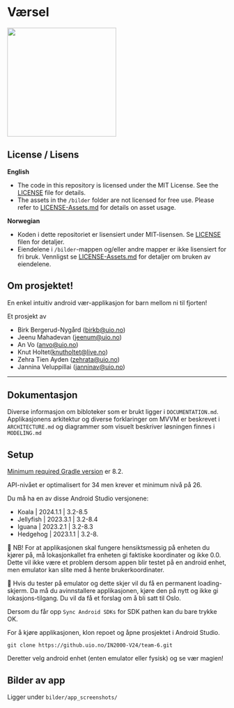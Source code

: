 # Værsel 
<img align="center" src="/bilder/logo/SelVær_v4_blå_alternative.png" width="250" height="250">

## License / Lisens
**English**
- The code in this repository is licensed under the MIT License. See the [LICENSE](./LICENSE.md) file for details.
- The assets in the `/bilder` folder are not licensed for free use. Please refer to [LICENSE-Assets.md](./LICENSE-Assets.md) for details on asset usage.

**Norwegian**
- Koden i dette repositoriet er lisensiert under MIT-lisensen. Se [LICENSE](./LICENSE.md) filen for detaljer.
- Eiendelene i `/bilder`-mappen og/eller andre mapper er ikke lisensiert for fri bruk. Vennligst se [LICENSE-Assets.md](./LICENSE-Assets.md) for detaljer om bruken av eiendelene.


## Om prosjektet!
En enkel intuitiv android vær-applikasjon for barn mellom ni til fjorten!


Et prosjekt av 
- Birk Bergerud-Nygård (birkb@uio.no)
- Jeenu Mahadevan (jeenum@uio.no)
- An Vo (anvo@uio.no)
- Knut Holtet(knutholtet@live.no)
- Zehra Tien Ayden (zehrata@uio.no)
- Jannina Veluppillai (janninav@uio.no)

---
## Dokumentasjon
Diverse informasjon om bibloteker som er brukt ligger i `DOCUMENTATION.md`.
Applikasjonens arkitektur og diverse forklaringer om MVVM er beskrevet i `ARCHITECTURE.md` og diagrammer som visuelt beskriver løsningen finnes i `MODELING.md`

## Setup
[Minimum required Gradle version](https://developer.android.com/build/releases/gradle-plugin#updating-gradle) er 8.2. 

API-nivået er optimalisert for 34 men krever et minimum nivå på 26.

Du må ha en av disse Android Studio versjonene:

- Koala | 2024.1.1 | 3.2-8.5
- Jellyfish | 2023.3.1 | 3.2-8.4
- Iguana | 2023.2.1 | 3.2-8.3
- Hedgehog | 2023.1.1 | 3.2-8.

🚨 NB! For at applikasjonen skal fungere hensiktsmessig på enheten du kjører på, må lokasjonkallet fra enheten gi faktiske koordinater og ikke 0.0. Dette vil ikke være et problem dersom appen blir testet på en android enhet, men emulator kan slite med å hente brukerkoordinater. 

🚨 Hvis du tester på emulator og dette skjer vil du få en permanent loading-skjerm. Da må du avinnstallere applikasjonen, kjøre den på nytt og ikke gi lokasjons-tilgang. Du vil da få et forslag om å bli satt til Oslo. 

Dersom du får opp `Sync Android SDKs` for SDK pathen kan du bare trykke OK.

For å kjøre applikasjonen, klon repoet og åpne prosjektet i Android Studio.

`git clone https://github.uio.no/IN2000-V24/team-6.git`

Deretter velg android enhet (enten emulator eller fysisk) og se vær magien!


## Bilder av app
Ligger under `bilder/app_screenshots/`
